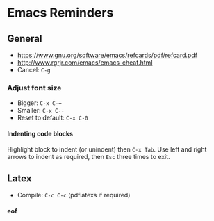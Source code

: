 # Emacs Reminders

## General

* https://www.gnu.org/software/emacs/refcards/pdf/refcard.pdf
* http://www.rgrjr.com/emacs/emacs_cheat.html
* Cancel: `C-g`

### Adjust font size

* Bigger: `C-x C-+`
* Smaller: `C-x C--`
* Reset to default: `C-x C-0`

#### Indenting code blocks

Highlight block to indent (or unindent) then `C-x Tab`. Use left and right arrows to indent as required, then `Esc` three times to exit.

## Latex

* Compile: `C-c C-c` (pdflatexs if required)



#### eof

